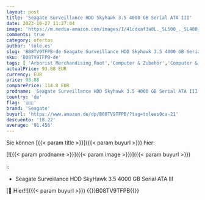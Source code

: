```yaml
---
layout: post
title: 'Seagate Surveillance HDD Skyhawk 3.5 4000 GB Serial ATA III'
date: 2023-10-27 11:27:04
image: 'https://m.media-amazon.com/images/I/41cdxaf3a0L._SL500_._SL400_.jpg'
comments: true
category: ofertas
author: 'tole.es'
slug: 'B08TV9TFPB-de Seagate Surveillance HDD Skyhawk 3.5 4000 GB Serial ATA III'
sku: 'B08TV9TFPB-de'
tags: [ 'Arborist Merchandising Root','Computer & Zubehör','Computer & Zubehör: Produkte mit Umwelt-Label','Datenspeicher','Interne Festplatten','Interner Speicher','Self Service','Special Features Stores','a4cbee59-f823-40fe-831a-7de64f655f6f_0','a4cbee59-f823-40fe-831a-7de64f655f6f_1301','seagate','🇩🇪', ]
actualPrice: 93.88 EUR
currency: EUR
price: 93.88
comparePrice: 114.8 EUR
prodname: 'Seagate Surveillance HDD Skyhawk 3.5 4000 GB Serial ATA III'
country: 'de'
flag: '🇩🇪'
brand: 'Seagate'
buyurl: 'https://www.amazon.de/dp/B08TV9TFPB/?tag=tolees0ca-21'
descuento: '18.22'
average: '91.456'
---
```


Sie können [{{< param title >}}]({{< param buyurl >}}) hier:

[![{{< param prodname >}}]({{< param image >}})]({{< param buyurl >}})

ℹ️:

- Seagate Surveillance HDD SkyHawk 3.5 4000 GB Serial ATA III

[🛒 Hier!!]({{< param buyurl >}})
{{<world>}}B08TV9TFPB{{</world>}}
